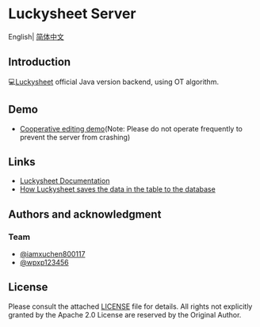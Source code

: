 # Luckysheet Server

English| [简体中文](./README-zh.md)

## Introduction
💻[Luckysheet](https://github.com/mengshukeji/Luckysheet/) official Java version backend, using OT algorithm.

## Demo
- [Cooperative editing demo](http://luckysheet.lashuju.com/demo/)(Note: Please do not operate frequently to prevent the server from crashing)

## Links
- [Luckysheet Documentation](https://mengshukeji.github.io/LuckysheetDocs/)
- [How Luckysheet saves the data in the table to the database](https://www.cnblogs.com/DuShuSir/p/13857874.html)

## Authors and acknowledgment

### Team
- [@iamxuchen800117](https://github.com/iamxuchen800117)
- [@wpxp123456](https://github.com/wpxp123456)

## License
Please consult the attached [LICENSE](./LICENSE) file for details. All rights not explicitly granted by the Apache 2.0 License are reserved by the Original Author.